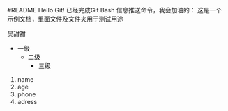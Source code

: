 #README
Hello Git!
已经完成Git Bash 信息推送命令，我会加油的：
这是一个示例文档，里面文件及文件夹用于测试用途

吴甜甜

- 一级
    - 二级
        - 三级
1.  name
2.  age
4.  phone
3.  adress
